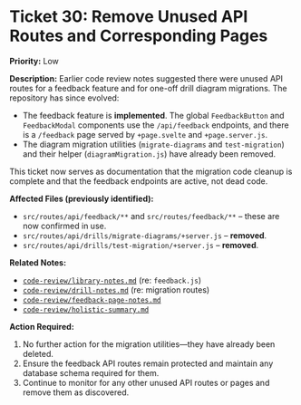 # Ticket 30: Remove Unused API Routes and Corresponding Pages

**Priority:** Low

**Description:** Earlier code review notes suggested there were unused API routes for a feedback feature and for one-off drill diagram migrations. The repository has since evolved:

- The feedback feature is **implemented**. The global `FeedbackButton` and `FeedbackModal` components use the `/api/feedback` endpoints, and there is a `/feedback` page served by `+page.svelte` and `+page.server.js`.
- The diagram migration utilities (`migrate-diagrams` and `test-migration`) and their helper (`diagramMigration.js`) have already been removed.

This ticket now serves as documentation that the migration code cleanup is complete and that the feedback endpoints are active, not dead code.

**Affected Files (previously identified):**

- `src/routes/api/feedback/**` and `src/routes/feedback/**` – these are now confirmed in use.
- `src/routes/api/drills/migrate-diagrams/+server.js` – **removed**.
- `src/routes/api/drills/test-migration/+server.js` – **removed**.

**Related Notes:**

- [`code-review/library-notes.md`](code-review/library-notes.md) (re: `feedback.js`)
- [`code-review/drill-notes.md`](code-review/drill-notes.md) (re: migration routes)
- [`code-review/feedback-page-notes.md`](code-review/feedback-page-notes.md)
- [`code-review/holistic-summary.md`](code-review/holistic-summary.md)

**Action Required:**

1.  No further action for the migration utilities—they have already been deleted.
2.  Ensure the feedback API routes remain protected and maintain any database schema required for them.
3.  Continue to monitor for any other unused API routes or pages and remove them as discovered.

